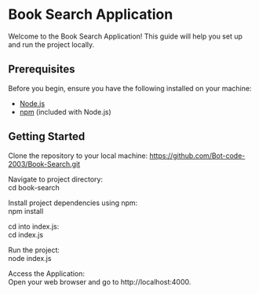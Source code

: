 # Book Search Application

Welcome to the Book Search Application! This guide will help you set up and run the project locally.



## Prerequisites

Before you begin, ensure you have the following installed on your machine:

- [Node.js](https://nodejs.org/)
- [npm](https://www.npmjs.com/) (included with Node.js)
## Getting Started

Clone the repository to your local machine:
https://github.com/Bot-code-2003/Book-Search.git

Navigate to project directory:  
cd book-search

Install project dependencies using npm:  
npm install

cd into index.js:   
    cd index.js

Run the project:  
    node index.js

Access the Application:  
Open your web browser and go to http://localhost:4000.
